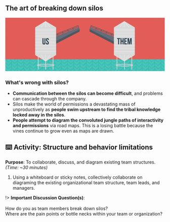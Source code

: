 ## The art of breaking down silos

![logo](../images/silos.png ':no-zoom')

### What's wrong with silos?

* **Communication between the silos can become difficult**, and problems can cascade through the company.
* Silos make the world of permissions a devastating mass of unproductively as **people swim upstream to find the tribal knowledge locked away in the silos**.
* **People attempt to diagram the convoluted jungle paths of interactivity and permissions** via road maps. This is a losing battle because the vines continue to grow even as maps are drawn.

## ⌨️ Activity: Structure and behavior limitations
**Purpose**: To collaborate, discuss, and diagram existing team structures. _(Time: ~30 minutes)_

1. Using a whiteboard or sticky notes, collectively collaborate on diagraming the existing organizational team structure, team leads, and managers.

!> **Important Discussion Question(s)**: <br><br>How do you as team members break down silos? <br> Where are the pain points or bottle necks within your team or organization?
